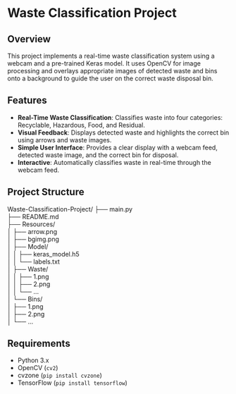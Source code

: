 # Waste Classification Project

## Overview
This project implements a real-time waste classification system using a webcam and a pre-trained Keras model. It uses OpenCV for image processing and overlays appropriate images of detected waste and bins onto a background to guide the user on the correct waste disposal bin.

## Features
- **Real-Time Waste Classification**: Classifies waste into four categories: Recyclable, Hazardous, Food, and Residual.
- **Visual Feedback**: Displays detected waste and highlights the correct bin using arrows and waste images.
- **Simple User Interface**: Provides a clear display with a webcam feed, detected waste image, and the correct bin for disposal.
- **Interactive**: Automatically classifies waste in real-time through the webcam feed.

## Project Structure   
Waste-Classification-Project/
├── main.py                     
├── README.md                  
├── Resources/                  
│   ├── arrow.png              
│   ├── bgimg.png               
│   ├── Model/                 
│   │   ├── keras_model.h5      
│   │   └── labels.txt          
│   ├── Waste/                  
│   │   ├── 1.png         
│   │   ├── 2.png          
│   │   └── ...                 
│   └── Bins/                   
│       ├── 1.png            
│       ├── 2.png            
│       └── ...    

## Requirements
- Python 3.x
- OpenCV (`cv2`)
- cvzone (`pip install cvzone`)
- TensorFlow (`pip install tensorflow`)